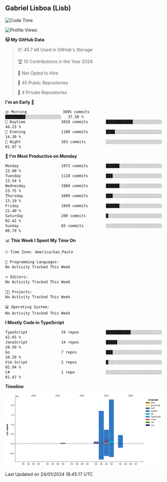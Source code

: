 ## Gabriel Lisboa (Lisb)

<!--START_SECTION:waka-->
![Code Time](http://img.shields.io/badge/Code%20Time-402%20hrs%201%20min-blue)

![Profile Views](http://img.shields.io/badge/Profile%20Views-0-blue)

**🐱 My GitHub Data** 

> 📦 45.7 kB Used in GitHub's Storage 
 > 
> 🏆 10 Contributions in the Year 2024
 > 
> 🚫 Not Opted to Hire
 > 
> 📜 45 Public Repositories 
 > 
> 🔑 4 Private Repositories 
 > 
**I'm an Early 🐤** 

```text
🌞 Morning                3095 commits        █████████░░░░░░░░░░░░░░░░   37.50 % 
🌆 Daytime                3816 commits        ████████████░░░░░░░░░░░░░   46.23 % 
🌃 Evening                1180 commits        ████░░░░░░░░░░░░░░░░░░░░░   14.30 % 
🌙 Night                  163 commits         ░░░░░░░░░░░░░░░░░░░░░░░░░   01.97 % 
```
📅 **I'm Most Productive on Monday** 

```text
Monday                   1973 commits        ██████░░░░░░░░░░░░░░░░░░░   23.90 % 
Tuesday                  1118 commits        ███░░░░░░░░░░░░░░░░░░░░░░   13.54 % 
Wednesday                1960 commits        ██████░░░░░░░░░░░░░░░░░░░   23.75 % 
Thursday                 1089 commits        ███░░░░░░░░░░░░░░░░░░░░░░   13.19 % 
Friday                   1849 commits        ██████░░░░░░░░░░░░░░░░░░░   22.40 % 
Saturday                 200 commits         █░░░░░░░░░░░░░░░░░░░░░░░░   02.42 % 
Sunday                   65 commits          ░░░░░░░░░░░░░░░░░░░░░░░░░   00.79 % 
```


📊 **This Week I Spent My Time On** 

```text
🕑︎ Time Zone: America/Sao_Paulo

💬 Programming Languages: 
No Activity Tracked This Week

🔥 Editors: 
No Activity Tracked This Week

🐱‍💻 Projects: 
No Activity Tracked This Week

💻 Operating System: 
No Activity Tracked This Week
```

**I Mostly Code in TypeScript** 

```text
TypeScript               29 repos            ███████████░░░░░░░░░░░░░░   42.65 % 
JavaScript               14 repos            █████░░░░░░░░░░░░░░░░░░░░   20.59 % 
Go                       7 repos             ███░░░░░░░░░░░░░░░░░░░░░░   10.29 % 
Vim Script               2 repos             █░░░░░░░░░░░░░░░░░░░░░░░░   02.94 % 
C#                       1 repo              ░░░░░░░░░░░░░░░░░░░░░░░░░   01.47 % 
```



**Timeline**

![Lines of Code chart](https://raw.githubusercontent.com/tenlisboa/tenlisboa/main/assets/bar_graph.png)


 Last Updated on 24/01/2024 18:45:17 UTC
<!--END_SECTION:waka-->
